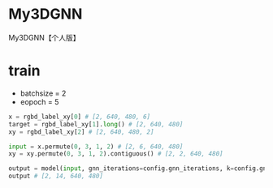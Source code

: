 # My3DGNN
My3DGNN【个人版】
# train
- batchsize = 2
- eopoch = 5

```python
x = rgbd_label_xy[0] # [2, 640, 480, 6]
target = rgbd_label_xy[1].long() # [2, 640, 480]
xy = rgbd_label_xy[2] # [2, 640, 480, 2]

input = x.permute(0, 3, 1, 2) # [2, 6, 640, 480]
xy = xy.permute(0, 3, 1, 2).contiguous() # [2, 2, 640, 480]

output = model(input, gnn_iterations=config.gnn_iterations, k=config.gnn_k, xy=xy, use_gnn=config.use_gnn)
output # [2, 14, 640, 480]
```